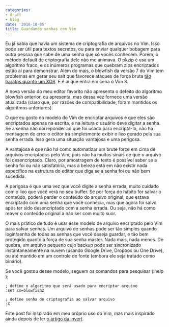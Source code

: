 ```yaml
---
categories:
- draft
- blog
date: '2016-10-05'
title: Guardando senhas com Vim
---
```


Eu já sabia que havia um sistema de criptografia de arquivos no Vim. Isso pode ser útil para textos secretos, ou para enviar qualquer bobagem para outra pessoa que sabe de uma senha que só vocês conhecem. Porém, o método default de criptografia dele não me animava. O pkzip é usa um algoritmo fraco, e os inúmeros programas que quebram zips encriptados estão aí para demonstrar. Além do mais, o blowfish da versão 7 do Vim tem problemas em gerar seu salt que favorece ataques de força bruta [tão baratos quanto um XOR](https://dgl.cx/2014/10/vim-blowfish). E é aí que entra em cena o Vim 8.

A nova versão do meu editor favorito não apresenta o defeito do algoritmo blowfish anterior, ou apresenta, mas dessa vez fornece uma versão atualizada (claro que, por razões de compatibilidade, foram mantidos os algoritmos anteriores).

O que eu gosto no modelo do Vim de encriptar arquivos é que eles são encriptados apenas na escrita, e na leitura o usuário deve digitar a senha. Se a senha não correponder ao que foi usado para encriptá-lo, não há mensagem de erro: o editor irá simplesmente exibir o lixo gerado pela sua senha errada. Isso gera uma situação vantajosa e uma perigosa.

A vantajosa é que não há como automatizar um brute force em cima de arquivos encriptados pelo Vim, pois não há muitos sinais de que o arquivo foi desencriptado. Claro, por amostragem de texto é possível saber se a senha foi ou não satisfatória, mas a beleza está em não existir nada específico na estrutura do editor que diga se a senha foi ou não bem sucedida.

A perigosa é que uma vez que você digite a senha errada, muito cuidado com o lixo que você verá no seu buffer. Se por força do hábito for salvar o conteúdo, poderá perder o conteúdo do arquivo original, que estava encriptado com uma senha que você conhecia, mas que agora foi salvo após ter sido desencriptado com a senha errada. Ou seja, não há como reaver o conteúdo original a não ser com muito suor.

O mais prático de tudo é usar esse modelo de arquivo encriptado pelo Vim para salvar senhas. Um arquivo de senhas pode ser tão simples quando login/senha de todas as senhas que você deseja guardar, e tão bem protegido quanto a força de sua senha master. Nada mais, nada menos. De quebra, um arquivo pequeno cujo backup pode ser sincronizado instantaneamente na nuvem (usando Google Drive, Dropbox ou One Drive), ou até mantido em um controle de fonte (embora ele seja tratado como binário).

Se você gostou desse modelo, seguem os comandos para pesquisar (:help <comando>):

```
; define o algoritmo que será usado para encriptar arquivo
:set cm=blowfish2

; define senha de criptografia ao salvar arquivo
:X
```

Este post foi inspirado em meu próprio uso do Vim, mas mais inspirado ainda depois de ler [o artigo da invert](https://invert.svbtle.com/using-vim-as-a-password-manager).
